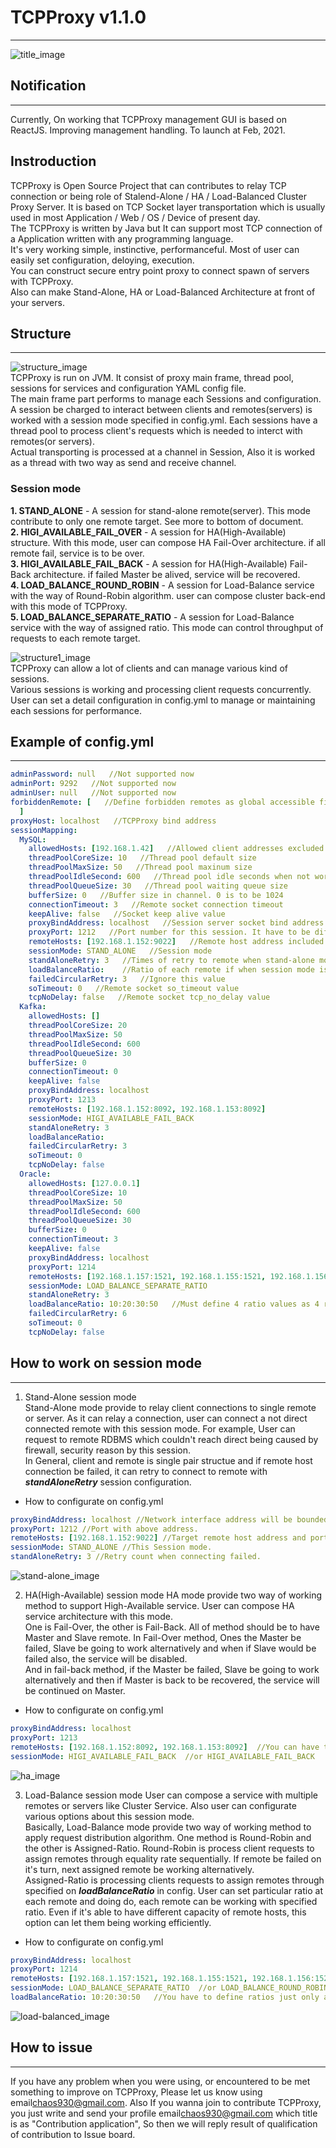 # TCPProxy v1.1.0
---  
![title_image](./image/tcp.png)  

## Notification
---
Currently, On working that TCPProxy management GUI is based on ReactJS. Improving management handling. To launch at Feb, 2021.

## Instroduction
TCPProxy is Open Source Project that can contributes to relay TCP connection or being role of Stalend-Alone / HA / Load-Balanced Cluster Proxy Server. It is based on TCP Socket layer transportation which is usually used in most Application / Web / OS / Device of present day.  
The TCPProxy is written by Java but It can support most TCP connection of a Application written with any programming language.  
It's very working simple, instinctive, performanceful. Most of user can easily set configuration, deloying, execution.  
You can construct secure entry point proxy to connect spawn of servers with TCPProxy.  
Also can make Stand-Alone, HA or Load-Balanced Architecture at front of your servers.  


## Structure
---  
![structure_image](./image/tcpproxy-structure.png)  
TCPProxy is run on JVM. It consist of proxy main frame, thread pool, sessions for services and configuration YAML config file.  
The main frame part performs to manage each Sessions and configuration. A session be charged to interact between clients and remotes(servers) is worked with a session mode specified in config.yml. 
Each sessions have a thread pool to process client's requests which is needed to interct with remotes(or servers).  
Actual transporting is processed at a channel in Session, Also it is worked as a thread with two way as send and receive channel.  

### Session mode  
**1. STAND_ALONE** - A session for stand-alone remote(server). This mode contribute to only one remote target. See more to bottom of document.   
**2. HIGI_AVAILABLE_FAIL_OVER** - A session for HA(High-Available) structure. With this mode, user can compose HA Fail-Over architecture. if all remote fail, service is to be over.    
**3. HIGI_AVAILABLE_FAIL_BACK** - A session for HA(High-Available) Fail-Back architecture. if failed Master be alived, service will be recovered.    
**4. LOAD_BALANCE_ROUND_ROBIN** - A session for Load-Balance service with the way of Round-Robin algorithm. user can compose cluster back-end with this mode of TCPProxy.    
**5. LOAD_BALANCE_SEPARATE_RATIO** - A session for Load-Balance service with the way of assigned ratio. This mode can control throughput of requests to each remote target.    

![structure1_image](./image/tcpproxy-structure1.png)  
TCPProxy can allow a lot of clients and can manage various kind of sessions.  
Various sessions is working and processing client requests concurrently. User can set a detail configuration in config.yml to manage or maintaining each sessions for performance.  


## Example of config.yml
---
```yml
adminPassword: null   //Not supported now
adminPort: 9292   //Not supported now
adminUser: null   //Not supported now
forbiddenRemote: [   //Define forbidden remotes as global accessible filter
  ]
proxyHost: localhost   //TCPProxy bind address
sessionMapping:
  MySQL:
    allowedHosts: [192.168.1.42]   //Allowed client addresses excluded port. To empty this list is to allow all clients.
    threadPoolCoreSize: 10   //Thread pool default size
    threadPoolMaxSize: 50   //Thread pool maxinum size
    threadPoolIdleSecond: 600   //Thread pool idle seconds when not working
    threadPoolQueueSize: 30   //Thread pool waiting queue size
    bufferSize: 0   //Buffer size in channel. 0 is to be 1024
    connectionTimeout: 3   //Remote socket connection timeout
    keepAlive: false   //Socket keep alive value
    proxyBindAddress: localhost   //Session server socket bind address. if your host don't use multi network interfaces, leave this value default.
    proxyPort: 1212   //Port number for this session. It have to be different value at each session, otherwise it can be occuring 'Bind Exception'.
    remoteHosts: [192.168.1.152:9022]   //Remote host address included port. Session mode is 'STAND_ALONE' so the remoteHosts can has only one address of remote.
    sessionMode: STAND_ALONE   //Session mode
    standAloneRetry: 3   //Times of retry to remote when stand-alone mode
    loadBalanceRatio:    //Ratio of each remote if when session mode is 'LOAD_BALANCE_SEPARATE_RATIO'
    failedCircularRetry: 3   //Ignore this value
    soTimeout: 0   //Remote socket so_timeout value
    tcpNoDelay: false   //Remote socket tcp_no_delay value
  Kafka:
    allowedHosts: []
    threadPoolCoreSize: 20
    threadPoolMaxSize: 50
    threadPoolIdleSecond: 600
    threadPoolQueueSize: 30
    bufferSize: 0
    connectionTimeout: 0
    keepAlive: false
    proxyBindAddress: localhost
    proxyPort: 1213
    remoteHosts: [192.168.1.152:8092, 192.168.1.153:8092]
    sessionMode: HIGI_AVAILABLE_FAIL_BACK
    standAloneRetry: 3
    loadBalanceRatio: 
    failedCircularRetry: 3
    soTimeout: 0
    tcpNoDelay: false
  Oracle:
    allowedHosts: [127.0.0.1]
    threadPoolCoreSize: 10
    threadPoolMaxSize: 50
    threadPoolIdleSecond: 600
    threadPoolQueueSize: 30
    bufferSize: 0
    connectionTimeout: 3
    keepAlive: false
    proxyBindAddress: localhost
    proxyPort: 1214
    remoteHosts: [192.168.1.157:1521, 192.168.1.155:1521, 192.168.1.156:1521, 192.168.1.158:1521]   //Four remote cluster host.
    sessionMode: LOAD_BALANCE_SEPARATE_RATIO
    standAloneRetry: 3
    loadBalanceRatio: 10:20:30:50   //Must define 4 ratio values as 4 remote host is defined in 'remoteHosts' field.
    failedCircularRetry: 6
    soTimeout: 0
    tcpNoDelay: false
```


## How to work on session mode
---  

1. Stand-Alone session mode  
Stand-Alone mode provide to relay client connections to single remote or server. As it can relay a connection, user can connect a not direct connected remote with this session mode. For example, User can request to remote RDBMS which couldn't reach direct being caused by firewall, security reason by this session.  
In General, client and remote is single pair structue and if remote host connection be failed, it can retry to connect to remote with ***standAloneRetry*** session configuration.  

* How to configurate on config.yml
```yaml
proxyBindAddress: localhost //Network interface address will be bounded with this Session.
proxyPort: 1212 //Port with above address.
remoteHosts: [192.168.1.152:9022] //Target remote host address and port. host:port format. You have to define just one host:port.
sessionMode: STAND_ALONE //This Session mode.
standAloneRetry: 3 //Retry count when connecting failed.
```

![stand-alone_image](./image/stand-alone.png)  


2. HA(High-Available) session mode
HA mode provide two way of working method to support High-Available service. User can compose HA service architecture with this mode.  
One is Fail-Over, the other is Fail-Back. All of method should be to have Master and Slave remote. In Fail-Over method, Ones the Master be failed, Slave be going to work alternatively and when if Slave would be failed also, the service will be disabled.  
And in fail-back method, if the Master be failed, Slave be going to work alternatively and then if Master is back to be recovered, the service will be continued on Master.  

* How to configurate on config.yml
```yaml
proxyBindAddress: localhost
proxyPort: 1213
remoteHosts: [192.168.1.152:8092, 192.168.1.153:8092]  //You can have to define just two remote.
sessionMode: HIGI_AVAILABLE_FAIL_BACK  //or HIGI_AVAILABLE_FAIL_BACK
```

![ha_image](./image/ha.png)  


3. Load-Balance session mode
User can compose a service with multiple remotes or servers like Cluster Service. Also user can configurate various options about this session mode.  
Basically, Load-Balance mode provide two way of working method to apply request distribution algorithm. One method is Round-Robin and the other is Assigned-Ratio. Round-Robin is process client requests to assign remotes through equality rate sequentially. If remote be failed on it's turn, next assigned remote be working alternatively.  
Assigned-Ratio is processing clients requests to assign remotes through specified on ***loadBalanceRatio*** in config. User can set particular ratio at each remote and doing do, each remote can be working with specified ratio. Even if it's able to have different capacity of remote hosts, this option can let them being working efficiently.

* How to configurate on config.yml
```yaml
proxyBindAddress: localhost
proxyPort: 1214
remoteHosts: [192.168.1.157:1521, 192.168.1.155:1521, 192.168.1.156:1521, 192.168.1.158:1521]   //You can define multiple host:port what you want to load-balance on this Session.
sessionMode: LOAD_BALANCE_SEPARATE_RATIO  //or LOAD_BALANCE_ROUND_ROBIN
loadBalanceRatio: 10:20:30:50   //You have to define ratios just only as much as defined hosts above.
```

![load-balanced_image](./image/load-balanced.png)  


## How to issue
---
If you have any problem when you were using, or encountered to be met something to improve on TCPProxy, Please let us know using email<chaos930@gmail.com>.
Also If you wanna join to contribute TCPProxy, you just write and send your profile email<chaos930@gmail.com> which title is as "Contribution application", So then we will reply result of qualification of contribution to Issue board.



